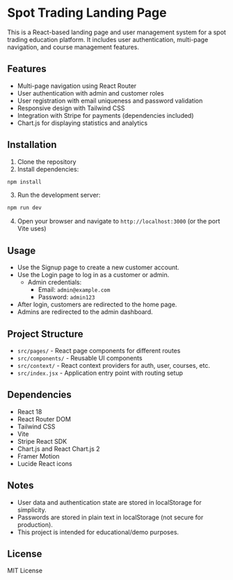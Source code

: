# Spot Trading Landing Page

This is a React-based landing page and user management system for a spot trading education platform. It includes user authentication, multi-page navigation, and course management features.

## Features

- Multi-page navigation using React Router
- User authentication with admin and customer roles
- User registration with email uniqueness and password validation
- Responsive design with Tailwind CSS
- Integration with Stripe for payments (dependencies included)
- Chart.js for displaying statistics and analytics

## Installation

1. Clone the repository
2. Install dependencies:

```bash
npm install
```

3. Run the development server:

```bash
npm run dev
```

4. Open your browser and navigate to `http://localhost:3000` (or the port Vite uses)

## Usage

- Use the Signup page to create a new customer account.
- Use the Login page to log in as a customer or admin.
  - Admin credentials:
    - Email: `admin@example.com`
    - Password: `admin123`
- After login, customers are redirected to the home page.
- Admins are redirected to the admin dashboard.

## Project Structure

- `src/pages/` - React page components for different routes
- `src/components/` - Reusable UI components
- `src/context/` - React context providers for auth, user, courses, etc.
- `src/index.jsx` - Application entry point with routing setup

## Dependencies

- React 18
- React Router DOM
- Tailwind CSS
- Vite
- Stripe React SDK
- Chart.js and React Chart.js 2
- Framer Motion
- Lucide React icons

## Notes

- User data and authentication state are stored in localStorage for simplicity.
- Passwords are stored in plain text in localStorage (not secure for production).
- This project is intended for educational/demo purposes.

## License

MIT License

